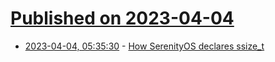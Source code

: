 # [Published on 2023-04-04](index.md)

* [2023-04-04, 05:35:30](https://lobste.rs/s/bzxz4e/how_serenityos_declares_ssize_t) - [How SerenityOS declares ssize_t](https://awesomekling.github.io/How-SerenityOS-declares-ssize_t/)
